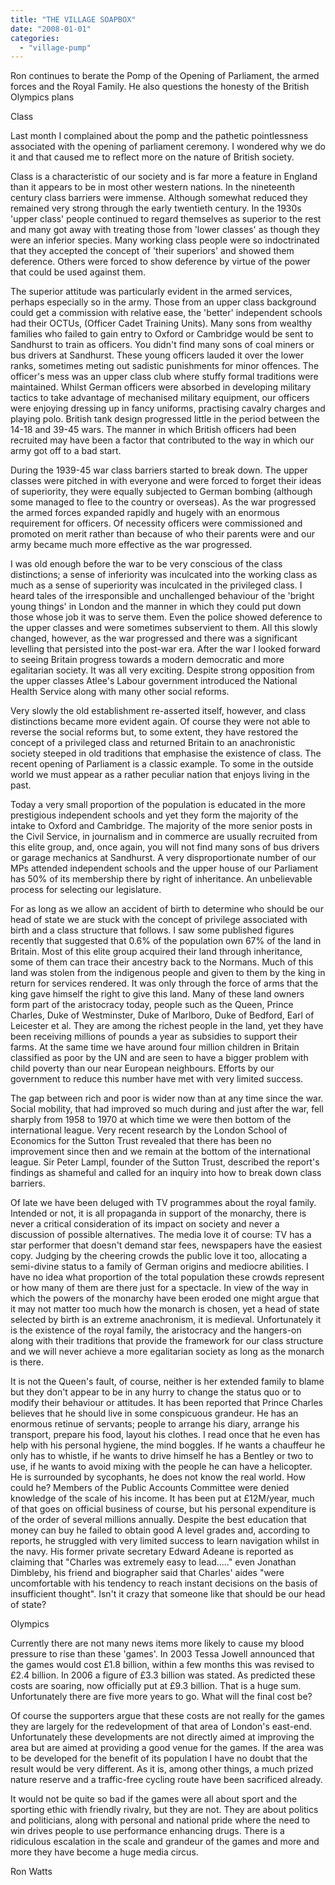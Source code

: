 ```yaml
---
title: "THE VILLAGE SOAPBOX"
date: "2008-01-01"
categories: 
  - "village-pump"
---
```


Ron continues to berate the Pomp of the Opening of Parliament, the armed forces and the Royal Family. He also questions the honesty of the British Olympics plans

Class

Last month I complained about the pomp and the pathetic pointlessness associated with the opening of parliament ceremony. I wondered why we do it and that caused me to reflect more on the nature of British society.

Class is a characteristic of our society and is far more a feature in England than it appears to be in most other western nations. In the nineteenth century class barriers were immense. Although somewhat reduced they remained very strong through the early twentieth century. In the 1930s 'upper class' people continued to regard themselves as superior to the rest and many got away with treating those from 'lower classes' as though they were an inferior species. Many working class people were so indoctrinated that they accepted the concept of 'their superiors' and showed them deference. Others were forced to show deference by virtue of the power that could be used against them.

The superior attitude was particularly evident in the armed services, perhaps especially so in the army. Those from an upper class background could get a commission with relative ease, the 'better' independent schools had their OCTUs, (Officer Cadet Training Units). Many sons from wealthy families who failed to gain entry to Oxford or Cambridge would be sent to Sandhurst to train as officers. You didn't find many sons of coal miners or bus drivers at Sandhurst. These young officers lauded it over the lower ranks, sometimes meting out sadistic punishments for minor offences. The officer's mess was an upper class club where stuffy formal traditions were maintained. Whilst German officers were absorbed in developing military tactics to take advantage of mechanised military equipment, our officers were enjoying dressing up in fancy uniforms, practising cavalry charges and playing polo. British tank design progressed little in the period between the 14-18 and 39-45 wars. The manner in which British officers had been recruited may have been a factor that contributed to the way in which our army got off to a bad start.

During the 1939-45 war class barriers started to break down. The upper classes were pitched in with everyone and were forced to forget their ideas of superiority, they were equally subjected to German bombing (although some managed to flee to the country or overseas). As the war progressed the armed forces expanded rapidly and hugely with an enormous requirement for officers. Of necessity officers were commissioned and promoted on merit rather than because of who their parents were and our army became much more effective as the war progressed.

I was old enough before the war to be very conscious of the class distinctions; a sense of inferiority was inculcated into the working class as much as a sense of superiority was inculcated in the privileged class. I heard tales of the irresponsible and unchallenged behaviour of the 'bright young things' in London and the manner in which they could put down those whose job it was to serve them. Even the police showed deference to the upper classes and were sometimes subservient to them. All this slowly changed, however, as the war progressed and there was a significant levelling that persisted into the post-war era. After the war I looked forward to seeing Britain progress towards a modern democratic and more egalitarian society. It was all very exciting. Despite strong opposition from the upper classes Atlee's Labour government introduced the National Health Service along with many other social reforms.

Very slowly the old establishment re-asserted itself, however, and class distinctions became more evident again. Of course they were not able to reverse the social reforms but, to some extent, they have restored the concept of a privileged class and returned Britain to an anachronistic society steeped in old traditions that emphasise the existence of class. The recent opening of Parliament is a classic example. To some in the outside world we must appear as a rather peculiar nation that enjoys living in the past.

Today a very small proportion of the population is educated in the more prestigious independent schools and yet they form the majority of the intake to Oxford and Cambridge. The majority of the more senior posts in the Civil Service, in journalism and in commerce are usually recruited from this elite group, and, once again, you will not find many sons of bus drivers or garage mechanics at Sandhurst. A very disproportionate number of our MPs attended independent schools and the upper house of our Parliament has 50% of its membership there by right of inheritance. An unbelievable process for selecting our legislature.

For as long as we allow an accident of birth to determine who should be our head of state we are stuck with the concept of privilege associated with birth and a class structure that follows. I saw some published figures recently that suggested that 0.6% of the population own 67% of the land in Britain. Most of this elite group acquired their land through inheritance, some of them can trace their ancestry back to the Normans. Much of this land was stolen from the indigenous people and given to them by the king in return for services rendered. It was only through the force of arms that the king gave himself the right to give this land. Many of these land owners form part of the aristocracy today, people such as the Queen, Prince Charles, Duke of Westminster, Duke of Marlboro, Duke of Bedford, Earl of Leicester et al. They are among the richest people in the land, yet they have been receiving millions of pounds a year as subsidies to support their farms. At the same time we have around four million children in Britain classified as poor by the UN and are seen to have a bigger problem with child poverty than our near European neighbours. Efforts by our government to reduce this number have met with very limited success.

The gap between rich and poor is wider now than at any time since the war. Social mobility, that had improved so much during and just after the war, fell sharply from 1958 to 1970 at which time we were then bottom of the international league. Very recent research by the London School of Economics for the Sutton Trust revealed that there has been no improvement since then and we remain at the bottom of the international league. Sir Peter Lampl, founder of the Sutton Trust, described the report's findings as shameful and called for an inquiry into how to break down class barriers.

Of late we have been deluged with TV programmes about the royal family. Intended or not, it is all propaganda in support of the monarchy, there is never a critical consideration of its impact on society and never a discussion of possible alternatives. The media love it of course: TV has a star performer that doesn't demand star fees, newspapers have the easiest copy. Judging by the cheering crowds the public love it too, allocating a semi-divine status to a family of German origins and mediocre abilities. I have no idea what proportion of the total population these crowds represent or how many of them are there just for a spectacle. In view of the way in which the powers of the monarchy have been eroded one might argue that it may not matter too much how the monarch is chosen, yet a head of state selected by birth is an extreme anachronism, it is medieval. Unfortunately it is the existence of the royal family, the aristocracy and the hangers-on along with their traditions that provide the framework for our class structure and we will never achieve a more egalitarian society as long as the monarch is there.

It is not the Queen's fault, of course, neither is her extended family to blame but they don't appear to be in any hurry to change the status quo or to modify their behaviour or attitudes. It has been reported that Prince Charles believes that he should live in some conspicuous grandeur. He has an enormous retinue of servants; people to arrange his diary, arrange his transport, prepare his food, layout his clothes. I read once that he even has help with his personal hygiene, the mind boggles. If he wants a chauffeur he only has to whistle, if he wants to drive himself he has a Bentley or two to use, if he wants to avoid mixing with the people he can have a helicopter. He is surrounded by sycophants, he does not know the real world. How could he? Members of the Public Accounts Committee were denied knowledge of the scale of his income. It has been put at £12M/year, much of that goes on official business of course, but his personal expenditure is of the order of several millions annually. Despite the best education that money can buy he failed to obtain good A level grades and, according to reports, he struggled with very limited success to learn navigation whilst in the navy. His former private secretary Edward Adeane is reported as claiming that "Charles was extremely easy to lead....." even Jonathan Dimbleby, his friend and biographer said that Charles' aides "were uncomfortable with his tendency to reach instant decisions on the basis of insufficient thought". Isn't it crazy that someone like that should be our head of state?

Olympics

Currently there are not many news items more likely to cause my blood pressure to rise than these 'games'. In 2003 Tessa Jowell announced that the games would cost £1.8 billion, within a few months this was revised to £2.4 billion. In 2006 a figure of £3.3 billion was stated. As predicted these costs are soaring, now officially put at £9.3 billion. That is a huge sum. Unfortunately there are five more years to go. What will the final cost be?

Of course the supporters argue that these costs are not really for the games they are largely for the redevelopment of that area of London's east-end. Unfortunately these developments are not directly aimed at improving the area but are aimed at providing a good venue for the games. If the area was to be developed for the benefit of its population I have no doubt that the result would be very different. As it is, among other things, a much prized nature reserve and a traffic-free cycling route have been sacrificed already.

It would not be quite so bad if the games were all about sport and the sporting ethic with friendly rivalry, but they are not. They are about politics and politicians, along with personal and national pride where the need to win drives people to use performance enhancing drugs. There is a ridiculous escalation in the scale and grandeur of the games and more and more they have become a huge media circus.

Ron Watts
